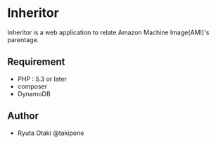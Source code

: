 Inheritor
=========


Inheritor is a web application to relate Amazon Machine Image(AMI)'s parentage. 


Requirement
-----------


- PHP : 5.3 or later
- composer
- DynamoDB


Author
------

- Ryuta Otaki @takipone
